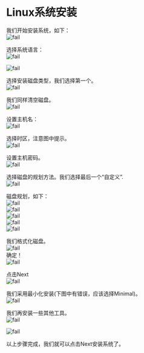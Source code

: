 # Linux系统安装
我们开始安装系统，如下：<br>
![fail](img/0.1.PNG)<br>

选择系统语言：<br>
![fail](img/0.2.PNG)<br>

![fail](img/0.3.PNG)<br>

选择安装磁盘类型，我们选择第一个。<br>
![fail](img/0.4.PNG)<br>

我们同样清空磁盘。<br>
![fail](img/0.5.PNG)<br>

设置主机名：<br>
![fail](img/0.6.PNG)<br>

选择时区，注意图中提示。<br>
![fail](img/0.7.PNG)<br>

设置主机密码。<br>
![fail](img/0.8.PNG)<br>

选择磁盘的规划方法。我们选择最后一个“自定义”.<br>
![fail](img/0.9.PNG)<br>

磁盘规划，如下：<br>
![fail](img/0.10.PNG)<br>
![fail](img/0.11.PNG)<br>
![fail](img/0.12.PNG)<br>
![fail](img/0.13.PNG)<br>
![fail](img/0.14.PNG)<br>

我们格式化磁盘。<br>
![fail](img/0.15.PNG)<br>
确定！<br>
![fail](img/0.16.PNG)<br>

点击Next<br>
![fail](img/0.17.PNG)<br>

我们采用最小化安装(下图中有错误，应该选择Minimal)。<br>
![fail](img/0.18.PNG)<br>

我们再安装一些其他工具。<br>
![fail](img/0.19.PNG)<br>

![fail](img/0.20.PNG)<br>

以上步骤完成，我们就可以点击Next安装系统了。<br>